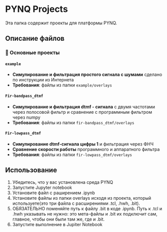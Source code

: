# PYNQ Projects

Эта папка содержит проекты для платформы PYNQ.

## Описание файлов

### 📁 Основные проекты

#### `example`
- **Симулирование и фильтрация простого сигнала с шумами** сделано по инструкции из Интернета
- **Требования**: файлы из папки `example/overlays`

#### `Fir-bandpass_dtmf`
- **Симулирование и фильтрация dtmf - сигнала** с двумя частотами через полосовой фильтр и сравнение с программным фильтром через numpy
- **Требования**: файлы из папки `fir-bandpass_dtmf/overlays`

#### `Fir-lowpass_dtmf`
- **Симулирование dtmf-сигнала цифры 1** и фильтрация через ФНЧ
- **Сравнение скорости работы** программного и аппаратного фильтра
- **Требования**: файлы из папки `fir-lowpass_dtmf/overlays`

## Использование

1. Убедитесь, что у вас установлена среда PYNQ
2. Запустите Jupyter notebook
3. Установите файл с раширением .ipynb
4. Установите файлы из папки overlays исходя из проекта, который используете(это три файла с расширениями .tcl, .hwh, .bit).
5. ОБЯЗАТЕЛЬНО поменяйте путь к файлу .bit в коде .ipynb. Путь к .tcl и .hwh указывать не нужно: это мета-файлы и .bit их подключит сам, главное, чтобы они были там же, где и .bit.
6. Запустите выполнение в Jupiter Notebook
